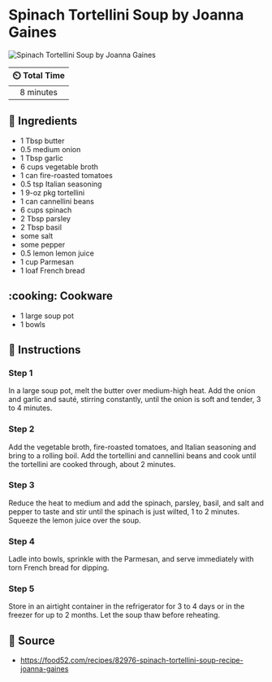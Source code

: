 # Spinach Tortellini Soup by Joanna Gaines

![Spinach Tortellini Soup by Joanna Gaines](../assets/images/spinach-tortellini-soup-by-joanna-gaines.png)

| :timer_clock: Total Time |
|:-----------------------: |
| 8 minutes |

## :salt: Ingredients

- 1 Tbsp butter
- 0.5 medium onion
- 1 Tbsp garlic
- 6 cups vegetable broth
- 1 can fire-roasted tomatoes
- 0.5 tsp Italian seasoning
- 1 9-oz pkg tortellini
- 1 can cannellini beans
- 6 cups spinach
- 2 Tbsp parsley
- 2 Tbsp basil
- some salt
- some pepper
- 0.5 lemon lemon juice
- 1 cup Parmesan
- 1 loaf French bread

## :cooking: Cookware

- 1 large soup pot
- 1 bowls

## :pencil: Instructions

### Step 1

In a large soup pot, melt the butter over medium-high heat. Add the onion and garlic and sauté, stirring constantly,
until the onion is soft and tender, 3 to 4 minutes.

### Step 2

Add the vegetable broth, fire-roasted tomatoes, and Italian seasoning and bring to a rolling boil. Add the tortellini
and cannellini beans and cook until the tortellini are cooked through, about 2 minutes.

### Step 3

Reduce the heat to medium and add the spinach, parsley, basil, and salt and pepper to taste and stir until the spinach
is just wilted, 1 to 2 minutes. Squeeze the lemon juice over the soup.

### Step 4

Ladle into bowls, sprinkle with the Parmesan, and serve immediately with torn French bread for dipping.

### Step 5

Store in an airtight container in the refrigerator for 3 to 4 days or in the freezer for up to 2 months. Let the soup
thaw before reheating.

## :link: Source

- <https://food52.com/recipes/82976-spinach-tortellini-soup-recipe-joanna-gaines>
